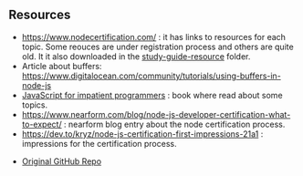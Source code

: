 ## Resources
* https://www.nodecertification.com/ : it has links to resources for each topic. Some reouces are under registration process and others are quite old. It it also downloaded in the [study-guide-resource](./study-guide-resource) folder.
* Article about buffers: https://www.digitalocean.com/community/tutorials/using-buffers-in-node-js
* [JavaScript for impatient programmers](https://exploringjs.com/impatient-js/toc.html) : book where read about some topics.
* https://www.nearform.com/blog/node-js-developer-certification-what-to-expect/ : nearform blog entry about the node certification process.
* https://dev.to/kryz/node-js-certification-first-impressions-21a1 : impressions for the certification process.

- [Original GitHub Repo](https://github.com/amcereijo/node-certification)
